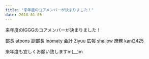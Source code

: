 ```yaml
---
title: "来年度のコアメンバーが決まりました！"
date: 2018-01-05
---
```


来年度のIGGGのコアメンバーが決まりました！

部長 [atpons](https://www.iggg.org/wiki/?atpons "atpons (126d)")
副部長 [inomaty](https://www.iggg.org/wiki/?inomaty "inomaty (86d)")
会計 [Ziyuu](https://www.iggg.org/wiki/?Ziyuu "Ziyuu (61d)")
広報 [shallow](https://www.iggg.org/wiki/?shallow "shallow (63d)")
庶務 [kani2425](https://www.iggg.org/wiki/?kani2425 "kani2425 (252d)")

来年度も宜しくお願い致しますm(__)m
